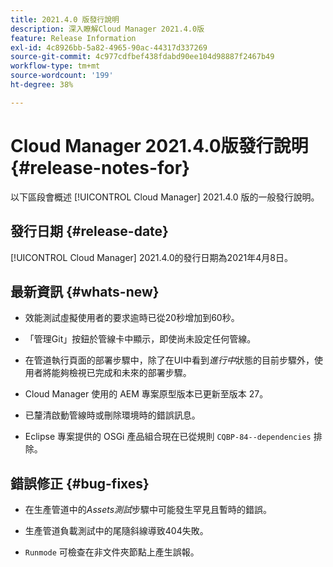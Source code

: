 ```yaml
---
title: 2021.4.0 版發行說明
description: 深入瞭解Cloud Manager 2021.4.0版
feature: Release Information
exl-id: 4c8926bb-5a82-4965-90ac-44317d337269
source-git-commit: 4c977cdfbef438fdabd90ee104d98887f2467b49
workflow-type: tm+mt
source-wordcount: '199'
ht-degree: 38%

---
```


# Cloud Manager 2021.4.0版發行說明 {#release-notes-for}

以下區段會概述 [!UICONTROL Cloud Manager] 2021.4.0 版的一般發行說明。

## 發行日期 {#release-date}

[!UICONTROL Cloud Manager] 2021.4.0的發行日期為2021年4月8日。

## 最新資訊 {#whats-new}

* 效能測試虛擬使用者的要求逾時已從20秒增加到60秒。

* 「管理Git」按鈕於管線卡中顯示，即使尚未設定任何管線。

* 在管道執行頁面的部署步驟中，除了在UI中看到&#x200B;*進行中*&#x200B;狀態的目前步驟外，使用者將能夠檢視已完成和未來的部署步驟。

* Cloud Manager 使用的 AEM 專案原型版本已更新至版本 27。

* 已釐清啟動管線時或刪除環境時的錯誤訊息。

* Eclipse 專案提供的 OSGi 產品組合現在已從規則 `CQBP-84--dependencies` 排除。

## 錯誤修正 {#bug-fixes}

* 在生產管道中的&#x200B;*Assets測試*&#x200B;步驟中可能發生罕見且暫時的錯誤。

* 生產管道負載測試中的尾隨斜線導致404失敗。

* `Runmode` 可檢查在非文件夾節點上產生誤報。
